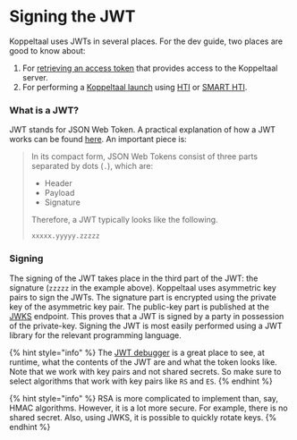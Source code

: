 # Signing the JWT

Koppeltaal uses JWTs in several places. For the dev guide, two places are good to know about:&#x20;

1. For [retrieving an access token](../toegang-tot-koppeltaal.md) that provides access to the Koppeltaal server.&#x20;
2. For performing a [Koppeltaal launch](../../launchen/) using [HTI](https://github.com/GIDSOpenStandaarden/GIDS-HTI-Protocol/blob/master/HTI.md) or [SMART HTI](../../launchen/smart-hti-on-fhir.md).&#x20;

### What is a JWT?&#x20;

JWT stands for JSON Web Token. A practical explanation of how a JWT works can be found [here](https://jwt.io/introduction). An important piece is:

> In its compact form, JSON Web Tokens consist of three parts separated by dots (`.`), which are:
>
> * Header
> * Payload
> * Signature
>
> Therefore, a JWT typically looks like the following.
>
> `xxxxx.yyyyy.zzzzz`

### Signing

The signing of the JWT takes place in the third part of the JWT: the signature (`zzzzz` in the example above). Koppeltaal uses asymmetric key pairs to sign the JWTs. The signature part is encrypted using the private key of the asymmetric key pair. The public-key part is published at the [JWKS](jwks-opzetten.md) endpoint. This proves that a JWT is signed by a party in possession of the private-key. Signing the JWT is most easily performed using a JWT library for the relevant programming language.

{% hint style="info" %}
The [JWT debugger](https://jwt.io/?debug) is a great place to see, at runtime, what the contents of the JWT are and what the token looks like. Note that we work with key pairs and not shared secrets. So make sure to select algorithms that work with key pairs like `RS` and `ES`.
{% endhint %}

{% hint style="info" %}
RSA is more complicated to implement than, say, HMAC algorithms. However, it is a lot more secure. For example, there is no shared secret. Also, using JWKS, it is possible to quickly rotate keys.
{% endhint %}
